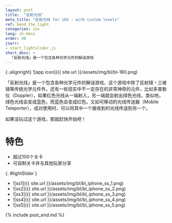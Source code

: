 ```yaml
---
layout: post
title:  "反射光线"
meta_title: "反射光线 for iOS - with custom levels"
ref: bend_the_light
categories: ios
lang: zh-Hans
order: 90
jsarr:
- start_lightslider.js
short_desc: >
  「反射光线」是一个包含各种光学元件的解谜游戏
---
```


{:.alignright}
![app icon]({{ site.url }}/assets/img/bl/bl-180.png)

「反射光线」是一个包含各种光学元件的解谜游戏，这个游戏中除了反射镜丶三棱镜等传统光学元件外，还有一些现实中不一定存在的非常神奇的元件，比如多普勒仪（Doppler），如果红色光线从一端射入，另一端就会射出绿色光线，类似地，绿色光线会变成蓝色，而蓝色会变成红色。又如可移动的光线传送器（Mobile Teleporter），成对使用时，可以将其中一个接收到的光线传送到另一个。

如果没玩过这个游戏，那就赶快开始吧！

# 特色
- 超过100个关卡
- 可自制关卡并与其他玩家分享 

{: #lightSlider }
*   ![ss1]({{ site.url }}/assets/img/bl/bl_iphone_ss_1.png)
*   ![ss2]({{ site.url }}/assets/img/bl/bl_iphone_ss_2.png)
*   ![ss3]({{ site.url }}/assets/img/bl/bl_iphone_ss_3.png)
*   ![ss4]({{ site.url }}/assets/img/bl/bl_iphone_ss_4.png)
*   ![ss5]({{ site.url }}/assets/img/bl/bl_iphone_ss_5.png)

{% include post_end.md %}
